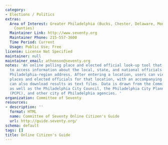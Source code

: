 ```yaml
---
category:
- Elections / Politics
extras:
  Area of Interest: Greater Philadelphia (Bucks, Chester, Delaware, Montgomery, Philadelphia
    Counties)
  Maintainer Link: http://www.seventy.org
  Maintainer Phone: 215-557-3600
  Time Period: Current
  Usage: Public Use; Free
license: License Not Specified
maintainer: null
maintainer_email: athomson@seventy.org
notes: 'An online polling place and elected official look-up tool that enables users
  to access information about the local, state, and national officials serving any
  Philadelphia-region address. After entering a location, users can view nearby polling
  places and elected officials for that location, with an accompanying map. Users
  can also download results as text files. Data is drawn from the Committee of Seventy
  as well as the Philadelphia City Council, the Philadelphia City Planning Commission
  (PCPC), and other city of Philadelphia agencies. '
organization: Committee of Seventy
resources:
- description: ''
  format: HTML
  name: Committee of Seventy Online Citizen's Guide
  url: http://guide.seventy.org/
schema: default
tags: []
title: Online Citizen's Guide
---
```


